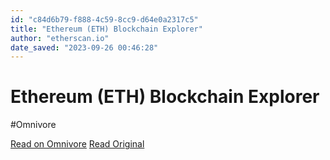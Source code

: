 ```yaml
---
id: "c84d6b79-f888-4c59-8cc9-d64e0a2317c5"
title: "Ethereum (ETH) Blockchain Explorer"
author: "etherscan.io"
date_saved: "2023-09-26 00:46:28"
---
```


# Ethereum (ETH) Blockchain Explorer
#Omnivore

[Read on Omnivore](https://omnivore.app/me/ethereum-eth-blockchain-explorer-18acebcb48c)
[Read Original](https://etherscan.io)

